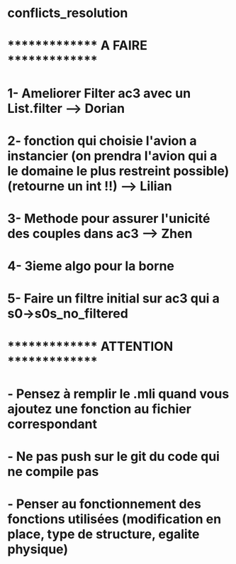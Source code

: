# conflicts_resolution

# ************* A FAIRE ************* #
# 1- Ameliorer Filter ac3 avec un List.filter --> Dorian
# 2- fonction qui choisie l'avion a instancier (on prendra l'avion qui a le domaine le plus restreint possible)(retourne un int !!) --> Lilian
# 3- Methode pour assurer l'unicité des couples dans ac3 --> Zhen
# 4- 3ieme algo pour la borne
# 5- Faire un filtre initial sur ac3 qui a s0->s0s_no_filtered

# ************* ATTENTION ************* #
# - Pensez à remplir le .mli quand vous ajoutez une fonction au fichier correspondant
# - Ne pas push sur le git du code qui ne compile pas
# - Penser au fonctionnement des fonctions utilisées (modification en place, type de structure, egalite physique)
